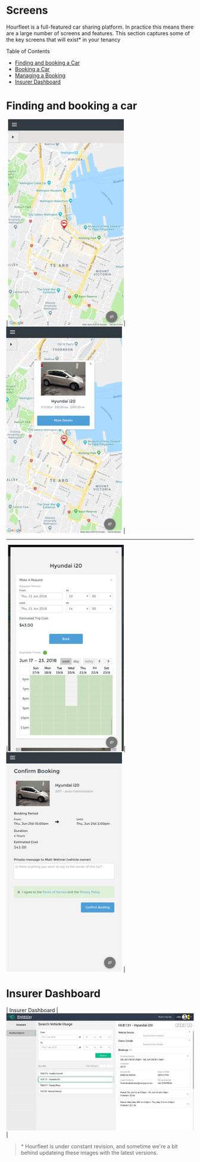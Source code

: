 # Screens  

Hourfleet is a full-featured car sharing platform. In practice this means there are a large number of screens and features. This section captures some of the key screens that will exist* in your tenancy

Table of Contents  
- [Finding and booking a Car](#finding-and-booking-a-car)
- [Booking a Car](#booking-a-car)
- [Managing a Booking](#managing-a-booking)
- [Insurer Dashboard](#insurer-dashboard)


# Finding and booking a car  

|![](images/screens/car-search.jpg)| ![](images/screens/car-map.jpg) |

***

|![](images/screens/booking-request.jpg)| ![](images/screens/booking-confirmation.jpg) |


# Insurer Dashboard

| Insurer Dashboard |![](images/Insurers_Bookings_Desktop.jpg)|







> &ast; Hourfleet is under constant revision, and sometime we're a bit behind updateing these images with the latest versions. 
